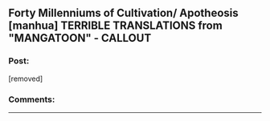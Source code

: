## Forty Millenniums of Cultivation/ Apotheosis [manhua] TERRIBLE TRANSLATIONS from "MANGATOON" - CALLOUT

### Post:

[removed]

### Comments:

---


